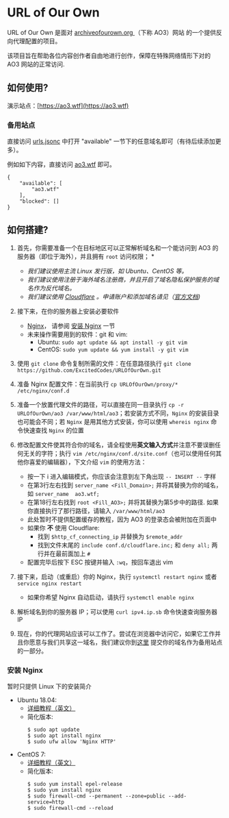 # URL of Our Own
URL of Our Own 是面对 [archiveofourown.org ](https://archiveofourown.org)（下称 AO3）网站 的一个提供反向代理配置的项目。

该项目旨在帮助各位内容创作者自由地进行创作，保障在特殊网络情形下对的 AO3 网站的正常访问.

## 如何使用?

演示站点：[https://ao3.wtf](https://ao3.wtf)

### 备用站点

直接访问 [urls.jsonc](https://github.com/ExcitedCodes/URLOfOurOwn/blob/master/urls.jsonc) 中打开 "available" 一节下的任意域名即可（有待后续添加更多）。

例如如下内容，直接访问 [ao3.wtf](https://ao3.wtf) 即可。

```jsonc
{
	"available": [
		"ao3.wtf"
	],
	"blocked": []
}
```

## 如何搭建?

1. 首先，你需要准备一个在目标地区可以正常解析域名和一个能访问到 AO3 的服务器（即位于海外），并且拥有 `root` 访问权限；
   *
   * _我们建议使用主流 Linux 发行版，如 Ubuntu、CentOS 等。_
   * _我们建议使用注册于海外域名注册商，并且开启了域名隐私保护服务的域名作为反代域名。_
   * _我们建议使用 [Cloudflare](https://cloudflare.com/) 。申请账户和添加域名请见（[官方文档](https://support.cloudflare.com/hc/zh-cn/articles/201720164-%E5%88%9B%E5%BB%BA-Cloudflare-%E5%B8%90%E6%88%B7%E5%B9%B6%E6%B7%BB%E5%8A%A0%E7%BD%91%E7%AB%99))_

2. 接下来，在你的服务器上安装必要软件
   * [Nginx](https://nginx.org/)， 请参阅 [安装 Nginx](#%E5%AE%89%E8%A3%85-nginx) 一节
   * 未来操作需要用到的软件：git 和 vim:
      * Ubuntu: `sudo apt update && apt install -y git vim`
      * CentOS: `sudo yum update && yum install -y git vim`

3. 使用 `git clone` 命令复制所需的文件：在任意路径执行 `git clone https://github.com/ExcitedCodes/URLOfOurOwn.git`

4. 准备 Nginx 配置文件：在当前执行 `cp URLOfOurOwn/proxy/* /etc/nginx/conf.d`

5. 准备一个放置代理文件的路径，可以直接在同一目录执行 `cp -r URLOfOurOwn/ao3 /var/www/html/ao3`；若安装方式不同，`Nginx` 的安装目录也可能会不同；若 `Nginx` 是用其他方式安装，你可以使用 `whereis nginx` 命令快速查找 `Nginx` 的位置

6. 修改配置文件使其符合你的域名，请全程使用**英文输入方式**并注意不要误删任何无关的字符；执行 `vim /etc/nginx/conf.d/site.conf`（也可以使用任何其他你喜爱的编辑器），下文介绍 `vim` 的使用方法：
   * 按一下 i 进入编辑模式，你应该会注意到左下角出现 `-- INSERT --` 字样
   * 在第3行左右找到 `server_name <Fill_Domain>;` 并将其替换为你的域名，如 `server_name  ao3.wtf;`
   * 在第18行左右找到 `root <Fill_AO3>;` 并将其替换为第5步中的路径. 如果你直接执行了那行路径，请输入 `/var/www/html/ao3`
   * 此处暂时不提供配置缓存的教程，因为 AO3 的登录态会被附加在页面中
   * 如果你 __不__ 使用 Cloudflare:
     * 找到 `$http_cf_connecting_ip` 并替换为 `$remote_addr`
     * 找到文件末尾的 `include conf.d/cloudflare.inc;` 和 `deny all;` 两行并在最前面加上 `#`
   * 配置完毕后按下 ESC 按键并输入 `:wq`，按回车退出 vim

7. 接下来，启动（或重启）你的 Nginx，执行 `systemctl restart nginx` 或者 `service nginx restart`
   * 如果你希望 Nginx 自动启动，请执行 `systemctl enable nginx`

8. 解析域名到你的服务器 IP；可以使用 `curl ipv4.ip.sb` 命令快速查询服务器 IP

9. 现在，你的代理网站应该可以工作了。尝试在浏览器中访问它，如果它工作并且你愿意与我们共享这一域名，我们建议你到[这里](https://github.com/ExcitedCodes/URLOfOurOwn/issues) 提交你的域名作为备用站点的一部分。

### 安装 Nginx

暂时只提供 Linux 下的安装简介

* Ubuntu 18.04:
   * [详细教程（英文）](https://www.digitalocean.com/community/tutorials/how-to-install-nginx-on-ubuntu-18-04)
   * 简化版本:
     ```console
     $ sudo apt update
     $ sudo apt install nginx
     $ sudo ufw allow 'Nginx HTTP'
     ```
 * CentOS 7:
   * [详细教程（英文）](https://www.digitalocean.com/community/tutorials/how-to-install-nginx-on-centos-7)
   * 简化版本:
     ```console
     $ sudo yum install epel-release
     $ sudo yum install nginx
     $ sudo firewall-cmd --permanent --zone=public --add-service=http
     $ sudo firewall-cmd --reload
     ```
